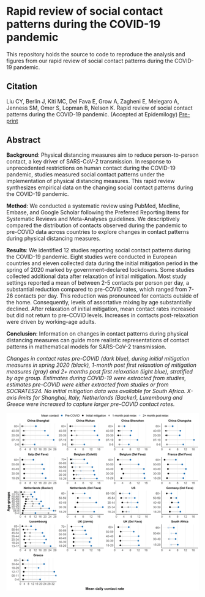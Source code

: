 # Rapid review of social contact patterns during the COVID-19 pandemic
This repository holds the source to code to reproduce the analysis and figures from our rapid review of social contact patterns during the COVID-19 pandemic. 

## Citation
Liu CY, Berlin J, Kiti MC, Del Fava E, Grow A, Zagheni E, Melegaro A, Jenness SM, Omer S, Lopman B, Nelson K. Rapid review of social contact patterns during the COVID-19 pandemic. (Accepted at Epidemilogy) [Pre-print](https://www.medrxiv.org/content/10.1101/2021.03.12.21253410v1.article-metrics)

## Abstract
**Background**: Physical distancing measures aim to reduce person-to-person contact, a key driver of SARS-CoV-2 transmission. In response to unprecedented restrictions on human contact during the COVID-19 pandemic, studies measured social contact patterns under the implementation of physical distancing measures. This rapid review synthesizes empirical data on the changing social contact patterns during the COVID-19 pandemic. 

**Method**: We conducted a systematic review using PubMed, Medline, Embase, and Google Scholar following the Preferred Reporting Items for Systematic Reviews and Meta-Analyses guidelines. We descriptively compared the distribution of contacts observed during the pandemic to pre-COVID data across countries to explore changes in contact patterns during physical distancing measures. 

**Results**: We identified 12 studies reporting social contact patterns during the COVID-19 pandemic. Eight studies were conducted in European countries and eleven collected data during the initial mitigation period in the spring of 2020 marked by government-declared lockdowns. Some studies collected additional data after relaxation of initial mitigation. Most study settings reported a mean of between 2-5 contacts per person per day, a substantial reduction compared to pre-COVID rates, which ranged from 7-26 contacts per day. This reduction was pronounced for contacts outside of the home. Consequently, levels of assortative mixing by age substantially declined. After relaxation of initial mitigation, mean contact rates increased but did not return to pre-COVID levels. Increases in contacts post-relaxation were driven by working-age adults. 

**Conclusion**: Information on changes in contact patterns during physical distancing measures can guide more realistic representations of contact patterns in mathematical models for SARS-CoV-2 transmission. 

*Changes in contact rates pre-COVID (dark blue), during initial mitigation measures in spring 2020 (black), 1-month post first relaxation of mitigation measures (gray) and 2+ months post first relaxation (light blue), stratified by age group. Estimates during COVID-19 were extracted from studies, estimates pre-COVID were either extracted from studies or from SOCRATES24. No initial mitigation data was available for South Africa. X-axis limits for Shanghai, Italy, Netherlands (Backer), Luxembourg and Greece were increased to capture larger pre-COVID contact rates.*  

![alt text](https://github.com/lopmanlab/review_socialcontact_covid19/blob/main/Plot/fig4_agestrat.png)
